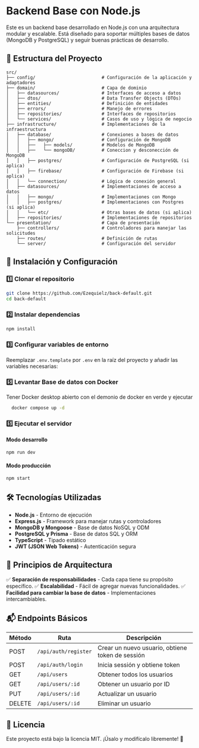 # Backend Base con Node.js

Este es un backend base desarrollado en Node.js con una arquitectura modular y escalable. Está diseñado para soportar múltiples bases de datos (MongoDB y PostgreSQL) y seguir buenas prácticas de desarrollo.

## 📁 Estructura del Proyecto

```
src/
├── config/                         # Configuración de la aplicación y adaptadores
├── domain/                         # Capa de dominio
│   ├── datasources/                # Interfaces de acceso a datos
│   ├── dtos/                       # Data Transfer Objects (DTOs)
│   ├── entities/                   # Definición de entidades
│   ├── errors/                     # Manejo de errores
│   ├── repositories/               # Interfaces de repositorios
│   └── services/                   # Casos de uso y lógica de negocio
├── infrastructure/                 # Implementaciones de la infraestructura
│   ├── database/                   # Conexiones a bases de datos
│   │   ├── mongo/                  # Configuración de MongoDB
│   │   ├──   ├── models/           # Modelos de MongoDB
│   │   ├──   └── mongoDB/          # Coneccion y desconección de MongoDB
│   │   ├── postgres/               # Configuración de PostgreSQL (si aplica)
│   │   ├── firebase/               # Configuración de Firebase (si aplica)
│   │   └── connection/             # Lógica de conexión general
│   ├── datasources/                # Implementaciones de acceso a datos
│   │   ├── mongo/                  # Implementaciones con Mongo
│   │   ├── postgres/               # Implementaciones con Postgres (si aplica)
│   │   └── etc/                    # Otras bases de datos (si aplica)
│   ├── repositories/               # Implementaciones de repositorios
└── presentation/                   # Capa de presentación
    ├── controllers/                # Controladores para manejar las solicitudes
    ├── routes/                     # Definición de rutas
    └── server/                     # Configuración del servidor

```

## 🚀 Instalación y Configuración

### 1️⃣ Clonar el repositorio
```sh
git clone https://github.com/Ezequielz/back-default.git
cd back-default
```

### 2️⃣ Instalar dependencias
```sh
npm install
```

### 3️⃣ Configurar variables de entorno
Reemplazar `.env.template` por `.env` en la raíz del proyecto y añadir las variables necesarias:



### 5️⃣ Levantar Base de datos con Docker
Tener Docker desktop abierto con el demonio de docker en verde y ejecutar

```sh
  docker compose up -d
```



### 5️⃣ Ejecutar el servidor
#### Modo desarrollo
```sh
npm run dev
```

#### Modo producción
```sh
npm start
```

## 🛠 Tecnologías Utilizadas
- **Node.js** - Entorno de ejecución
- **Express.js** - Framework para manejar rutas y controladores
- **MongoDB y Mongoose** - Base de datos NoSQL y ODM
- **PostgreSQL y Prisma** - Base de datos SQL y ORM
- **TypeScript** - Tipado estático
- **JWT (JSON Web Tokens)** - Autenticación segura

## 📌 Principios de Arquitectura
✅ **Separación de responsabilidades** - Cada capa tiene su propósito específico.
✅ **Escalabilidad** - Fácil de agregar nuevas funcionalidades.
✅ **Facilidad para cambiar la base de datos** - Implementaciones intercambiables.

## 📬 Endpoints Básicos
| Método  | Ruta            | Descripción         |
|---------|---------------|---------------------|
| POST    | `/api/auth/register` | Crear un nuevo usuario, obtiene token de sessión |
| POST    | `/api/auth/login` | Inicia sessión y obtiene token |
| GET     | `/api/users`      | Obtener todos los usuarios |
| GET     | `/api/users/:id`  | Obtener un usuario por ID |
| PUT     | `/api/users/:id`  | Actualizar un usuario |
| DELETE  | `/api/users/:id`  | Eliminar un usuario |


## 📄 Licencia
Este proyecto está bajo la licencia MIT. ¡Úsalo y modifícalo libremente! 🎉
